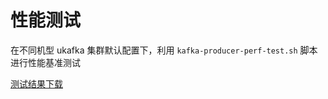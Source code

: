 # 性能测试

在不同机型 ukafka 集群默认配置下，利用 `kafka-producer-perf-test.sh` 脚本进行性能基准测试

[测试结果下载](https://ukafka.cn-bj.ufileos.com/ukafka%20%E6%80%A7%E8%83%BD%E6%B5%8B%E8%AF%95.xlsx)
